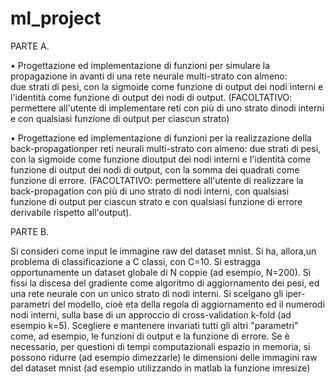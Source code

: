 # ml_project

PARTE A.

• Progettazione ed implementazione di funzioni per simulare la propagazione in avanti di una rete neurale multi-strato con almeno:   
  due strati di pesi, con  la  sigmoide come funzione di output dei nodi interni e l'identità come funzione di output dei nodi di output.
    (FACOLTATIVO: permettere all'utente di implementare reti con più di uno strato dinodi interni e con qualsiasi 
                  funzione di output per ciascun strato)

• Progettazione ed implementazione di funzioni per la realizzazione della back-propagationper reti neurali 
  multi-strato con almeno: due strati di pesi, con la sigmoide come funzione dioutput dei nodi interni  e l'identità come funzione
  di output dei nodi di output, con la somma dei quadrati come funzione di errore.
    (FACOLTATIVO: permettere all'utente di realizzare la back-propagation con più di uno strato di nodi interni, con qualsiasi 
                  funzione di output per ciascun strato e con  qualsiasi funzione di errore derivabile rispetto all'output).

PARTE B.

  Si consideri come input le immagine raw del dataset mnist. Si ha, allora,un problema di classificazione a C classi, con C=10. 
  Si estragga opportunamente un dataset globale di N coppie (ad esempio, N=200). Si fissi la discesa del gradiente come algoritmo di
  aggiornamento dei pesi, ed una rete neurale con un unico strato di nodi interni. Si scelgano gli iper-parametri del modello, 
  cioè eta della regola di aggiornamento ed il numerodi nodi interni, sulla base di un approccio di cross-validation k-fold (ad esempio k=5).
  Scegliere e mantenere invariati tutti gli altri "parametri" come, ad esempio, le funzioni di output e la funzione di errore.
  Se è necessario, per questioni di tempi computazionali espazio in memoria, si possono ridurre (ad esempio dimezzarle) 
  le dimensioni delle immagini raw del dataset mnist (ad esempio utilizzando in matlab la funzione imresize)
